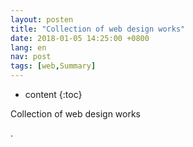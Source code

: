 ```yaml
---
layout: posten
title: "Collection of web design works"
date: 2018-01-05 14:25:00 +0800
lang: en
nav: post
tags: [web,Summary]
---
```


* content
{:toc}

Collection of web design works
<!-- more -->
<p>.</p>

